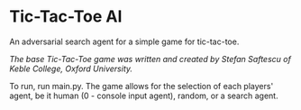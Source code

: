 # Tic-Tac-Toe AI
An adversarial search agent for a simple game for tic-tac-toe.

*The base Tic-Tac-Toe game was written and created by Stefan Saftescu of Keble College, Oxford University.*

To run, run main.py. The game allows for the selection of each players' agent, be it human (0 - console input agent), random, or a search agent.
